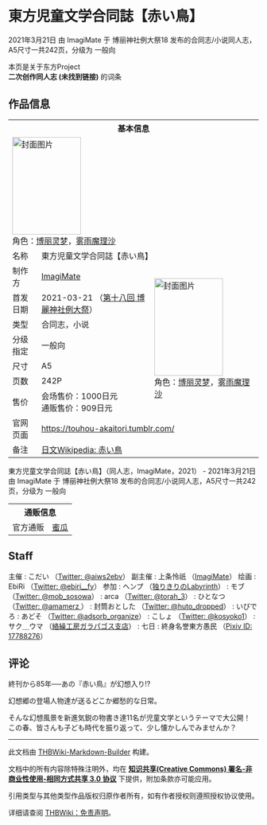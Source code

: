 # 東方児童文学合同誌【赤い鳥】

<!-- source html: G:\repos\THBWiki-Markdown-Builder\THBWikiMarkdown\Temp\main\f\fd\ns0%3A%E6%9D%B1%E6%96%B9%E5%85%90%E7%AB%A5%E6%96%87%E5%AD%A6%E5%90%88%E5%90%8C%E8%AA%8C%E3%80%90%E8%B5%A4%E3%81%84%E9%B3%A5%E3%80%91.html -->

2021年3月21日 由 ImagiMate 于 博丽神社例大祭18 发布的合同志/小说同人志，A5尺寸一共242页，分级为 一般向

本页是关于东方Project  
 **二次创作同人志 (未找到链接)** 的词条
## 作品信息

<table><tbody><tr><th colspan="3">基本信息</th></tr><tr><td class="cover-artwork-mobile" colspan="2"><a href="./文件-東方児童文学合同誌【赤い鳥】封面.jpg.md" class="image" title="封面图片"><img alt="封面图片" src="https://upload.thwiki.cc/thumb/2/24/%E6%9D%B1%E6%96%B9%E5%85%90%E7%AB%A5%E6%96%87%E5%AD%A6%E5%90%88%E5%90%8C%E8%AA%8C%E3%80%90%E8%B5%A4%E3%81%84%E9%B3%A5%E3%80%91%E5%B0%81%E9%9D%A2.jpg/138px-%E6%9D%B1%E6%96%B9%E5%85%90%E7%AB%A5%E6%96%87%E5%AD%A6%E5%90%88%E5%90%8C%E8%AA%8C%E3%80%90%E8%B5%A4%E3%81%84%E9%B3%A5%E3%80%91%E5%B0%81%E9%9D%A2.jpg" decoding="async" loading="lazy" width="138" height="196" srcset="https://upload.thwiki.cc/thumb/2/24/%E6%9D%B1%E6%96%B9%E5%85%90%E7%AB%A5%E6%96%87%E5%AD%A6%E5%90%88%E5%90%8C%E8%AA%8C%E3%80%90%E8%B5%A4%E3%81%84%E9%B3%A5%E3%80%91%E5%B0%81%E9%9D%A2.jpg/207px-%E6%9D%B1%E6%96%B9%E5%85%90%E7%AB%A5%E6%96%87%E5%AD%A6%E5%90%88%E5%90%8C%E8%AA%8C%E3%80%90%E8%B5%A4%E3%81%84%E9%B3%A5%E3%80%91%E5%B0%81%E9%9D%A2.jpg 1.5x, https://upload.thwiki.cc/thumb/2/24/%E6%9D%B1%E6%96%B9%E5%85%90%E7%AB%A5%E6%96%87%E5%AD%A6%E5%90%88%E5%90%8C%E8%AA%8C%E3%80%90%E8%B5%A4%E3%81%84%E9%B3%A5%E3%80%91%E5%B0%81%E9%9D%A2.jpg/276px-%E6%9D%B1%E6%96%B9%E5%85%90%E7%AB%A5%E6%96%87%E5%AD%A6%E5%90%88%E5%90%8C%E8%AA%8C%E3%80%90%E8%B5%A4%E3%81%84%E9%B3%A5%E3%80%91%E5%B0%81%E9%9D%A2.jpg 2x" data-file-width="1020" data-file-height="1448"></a><div class="cover-char">角色：<a href="./博丽灵梦.md" title="博丽灵梦">博丽灵梦</a>，<a href="./雾雨魔理沙.md" title="雾雨魔理沙">雾雨魔理沙</a></div></td>
</tr><tr><td class="label">名称</td><td colspan="2"> 東方児童文学合同誌【赤い鳥】 </td></tr><tr><td class="label">制作方</td><td><a href="./ImagiMate.md" title="ImagiMate">ImagiMate</a></td><td class="cover-artwork" rowspan="7" style="min-width:196px;"><a href="./文件-東方児童文学合同誌【赤い鳥】封面.jpg.md" class="image" title="封面图片"><img alt="封面图片" src="https://upload.thwiki.cc/thumb/2/24/%E6%9D%B1%E6%96%B9%E5%85%90%E7%AB%A5%E6%96%87%E5%AD%A6%E5%90%88%E5%90%8C%E8%AA%8C%E3%80%90%E8%B5%A4%E3%81%84%E9%B3%A5%E3%80%91%E5%B0%81%E9%9D%A2.jpg/138px-%E6%9D%B1%E6%96%B9%E5%85%90%E7%AB%A5%E6%96%87%E5%AD%A6%E5%90%88%E5%90%8C%E8%AA%8C%E3%80%90%E8%B5%A4%E3%81%84%E9%B3%A5%E3%80%91%E5%B0%81%E9%9D%A2.jpg" decoding="async" loading="lazy" width="138" height="196" srcset="https://upload.thwiki.cc/thumb/2/24/%E6%9D%B1%E6%96%B9%E5%85%90%E7%AB%A5%E6%96%87%E5%AD%A6%E5%90%88%E5%90%8C%E8%AA%8C%E3%80%90%E8%B5%A4%E3%81%84%E9%B3%A5%E3%80%91%E5%B0%81%E9%9D%A2.jpg/207px-%E6%9D%B1%E6%96%B9%E5%85%90%E7%AB%A5%E6%96%87%E5%AD%A6%E5%90%88%E5%90%8C%E8%AA%8C%E3%80%90%E8%B5%A4%E3%81%84%E9%B3%A5%E3%80%91%E5%B0%81%E9%9D%A2.jpg 1.5x, https://upload.thwiki.cc/thumb/2/24/%E6%9D%B1%E6%96%B9%E5%85%90%E7%AB%A5%E6%96%87%E5%AD%A6%E5%90%88%E5%90%8C%E8%AA%8C%E3%80%90%E8%B5%A4%E3%81%84%E9%B3%A5%E3%80%91%E5%B0%81%E9%9D%A2.jpg/276px-%E6%9D%B1%E6%96%B9%E5%85%90%E7%AB%A5%E6%96%87%E5%AD%A6%E5%90%88%E5%90%8C%E8%AA%8C%E3%80%90%E8%B5%A4%E3%81%84%E9%B3%A5%E3%80%91%E5%B0%81%E9%9D%A2.jpg 2x" data-file-width="1020" data-file-height="1448"></a><div class="cover-char">角色：<a href="./博丽灵梦.md" title="博丽灵梦">博丽灵梦</a>，<a href="./雾雨魔理沙.md" title="雾雨魔理沙">雾雨魔理沙</a></div></td>
</tr><tr><td class="label">首发日期</td><td>2021-03-21&#160;（<a href="/展会作品列表?e=%E5%8D%9A%E4%B8%BD%E7%A5%9E%E7%A4%BE%E4%BE%8B%E5%A4%A7%E7%A5%AD%2318">第十八回 博麗神社例大祭</a>）</td></tr><tr><td class="label">类型</td><td>合同志，小说</td></tr><tr><td class="label">分级指定</td><td>一般向</td></tr><tr><td class="label">尺寸</td><td>A5</td></tr><tr><td class="label">页数</td><td>242P</td></tr><tr><td class="label">售价</td><td>会场售价：1000日元<br>通贩售价：909日元</td></tr>
<tr><td class="label">官网页面</td><td colspan="2"><a rel="nofollow" class="external free" href="https://touhou-akaitori.tumblr.com/">https://touhou-akaitori.tumblr.com/</a></td></tr><tr><td class="label">备注</td><td colspan="2"><a href="https://ja.wikipedia.org/wiki/赤い鳥" class="extiw" title="wja:赤い鳥">日文Wikipedia: 赤い鳥</a></td></tr></tbody></table>

東方児童文学合同誌【赤い鳥】（同人志，ImagiMate，2021） - 2021年3月21日 由 ImagiMate 于 博丽神社例大祭18 发布的合同志/小说同人志，A5尺寸一共242页，分级为 一般向

<table><tbody><tr><th colspan="3">通贩信息</th></tr><tr><td class="label">官方通贩</td><td colspan="2"><a rel="nofollow" class="external text" href="https://www.melonbooks.co.jp/detail/detail.php?product_id=828267">蜜瓜</a></td></tr></tbody></table>


## Staff
主催
: こだい （[Twitter: @aiws2ebv](https://twitter.com/aiws2ebv)）
副主催
: 上条怜祇 （[ImagiMate](./ImagiMate.md)）
绘画
: EbiRi （[Twitter: @ebiri__fy](https://twitter.com/ebiri__fy)）
参加
: ヘンプ （[独りきりのLabyrinth](./独りきりのLabyrinth.md)）
: モブ （[Twitter: @mob_sosowa](https://twitter.com/mob_sosowa)）
: arca （[Twitter: @torah_3](https://twitter.com/torah_3)）
: ひとなつ （[Twitter: @amamerz ](https://twitter.com/amamerz)）
: 封筒おとした （[Twitter: @huto_dropped](https://twitter.com/huto_dropped)）
: いびでろ
: あどそ （[Twitter: @adsorb_organize](https://twitter.com/adsorb_organize)）
: こしょ （[Twitter: @kosyoko1](https://twitter.com/kosyoko1)）
: サク＿ウマ （[絡繰工房ガラパゴス支店](./絡繰工房ガラパゴス支店.md)）
: 七日
: 終身名誉東方愚民 （[Pixiv ID: 17788276](https://www.pixiv.net/users/17788276)）

## 评论

  
終刊から85年──あの『赤い鳥』が幻想入り!?  

  

幻想郷の登場人物達が送るどこか郷愁的な日常。  

そんな幻想風景を新進気鋭の物書き達11名が児童文学というテーマで大公開！　この春、皆さんも子ども時代を振り返って、少し懐かしんでみませんか？
  


  
  

  





---

此文档由 [THBWiki-Markdown-Builder](https://github.com/Delsin-Yu/THBWiki-Markdown-Builder) 构建。

文档中的所有内容除特殊注明外，均在 [**知识共享(Creative Commons) 署名-非商业性使用-相同方式共享 3.0 协议**](https://creativecommons.org/licenses/by-sa/3.0/deed.zh-hans) 下提供，附加条款亦可能应用。

引用类型与其他类型作品版权归原作者所有，如有作者授权则遵照授权协议使用。

详细请查阅 [THBWiki：免责声明](https://thbwiki.cc/THBWiki:%E5%85%8D%E8%B4%A3%E5%A3%B0%E6%98%8E)。

